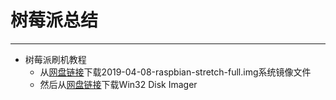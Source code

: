# 树莓派总结
----
- 树莓派刷机教程
  - 从[网盘链接](https://pan.baidu.com/s/1ge6TNtL)下载2019-04-08-raspbian-stretch-full.img系统镜像文件
  - 然后从[网盘链接](https://pan.baidu.com/s/1qXRArUW)下载Win32 Disk Imager
